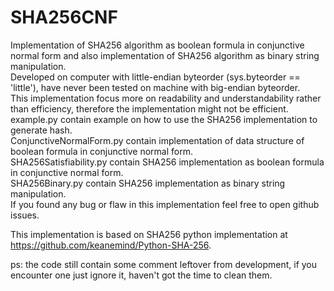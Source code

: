 # SHA256CNF
Implementation of SHA256 algorithm as boolean formula in conjunctive normal form and also implementation of SHA256 algorithm as binary string manipulation.  
Developed on computer with little-endian byteorder (sys.byteorder == 'little'), have never been tested on machine with big-endian byteorder.  
This implementation focus more on readability and understandability rather than efficiency, therefore the implementation might not be efficient.  
example.py contain example on how to use the SHA256 implementation to generate hash.  
ConjunctiveNormalForm.py contain implementation of data structure of boolean formula in conjunctive normal form.  
SHA256Satisfiability.py contain SHA256 implementation as boolean formula in conjunctive normal form.  
SHA256Binary.py contain SHA256 implementation as binary string manipulation.  
If you found any bug or flaw in this implementation feel free to open github issues.  
  
This implementation is based on SHA256 python implementation at https://github.com/keanemind/Python-SHA-256.  

ps: the code still contain some comment leftover from development, if you encounter one just ignore it, haven't got the time to clean them.
